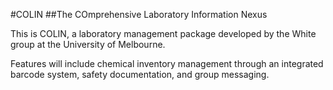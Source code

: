 #COLIN
##The COmprehensive Laboratory Information Nexus

This is COLIN, a laboratory management package developed by the White group at the University of Melbourne.

Features will include chemical inventory management through an integrated barcode system, safety documentation, and group messaging. 